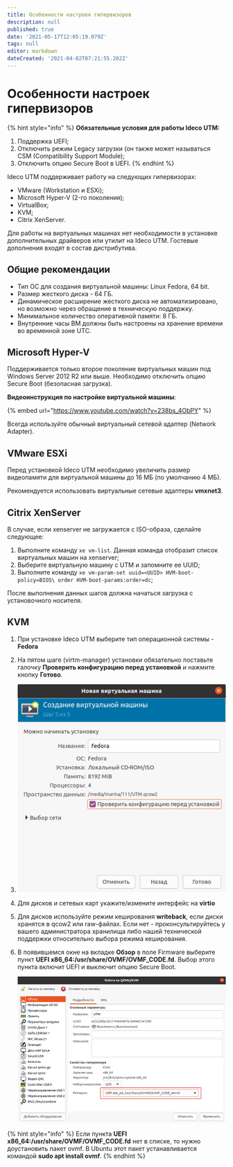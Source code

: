 ```yaml
---
title: Особенности настроек гипервизоров
description: null
published: true
date: '2021-05-17T12:05:19.079Z'
tags: null
editor: markdown
dateCreated: '2021-04-02T07:21:55.202Z'
---
```


# Особенности настроек гипервизоров

{% hint style="info" %}
**Обязательные условия для работы Ideco UTM:**&#x20;

1. Поддержка UEFI;
2. Отключить режим Legacy загрузки (он также может называться CSM (Compatibility Support Module);
3. Отключить опцию Secure Boot в UEFI.
{% endhint %}

Ideco UTM поддерживает работу на следующих гипервизорах:

* VMware (Workstation и ESXi);
* Microsoft Hyper-V (2-го поколения);
* VirtualBox;
* KVM;
* Citrix XenServer.&#x20;

Для работы на виртуальных машинах нет необходимости в установке дополнительных драйверов или утилит на Ideco UTM. Гостевые дополнения входят в состав дистрибутива.

## Общие рекомендации

* Тип ОС для создания виртуальной машины: Linux Fedora, 64 bit.
* Размер жесткого диска - 64 ГБ.
* Динамическое расширение жесткого диска не автоматизировано, но возможно через обращение в техническую поддержку.
* Минимальное количество оперативной памяти: 8 ГБ.
* Внутренние часы ВМ должны быть настроены на хранение времени во временной зоне UTC.

## **Microsoft Hyper-V**

Поддерживается только второе поколение виртуальных машин под Windows Server 2012 R2 или выше. Необходимо отключить опцию Secure Boot (безопасная загрузка).

**Видеоинструкция по настройке виртуальной машины**:

{% embed url="https://www.youtube.com/watch?v=238bs_4ObPY" %}



Всегда используйте обычный виртуальный сетевой адаптер (Network Adapter).

## VMware ESXi

Перед установкой Ideco UTM необходимо увеличить размер видеопамяти для виртуальной машины до 16 МБ (по умолчанию 4 МБ).

Рекомендуется использовать виртуальные сетевые адаптеры **vmxnet3**.

## Citrix XenServer

В случае, если xenserver не загружается с ISO-образа, сделайте следующее:

1. Выполните команду `xe vm-list`. Данная команда отобразит список виртуальных машин на xenserver;
2. Выберите виртуальную машину с UTM и запомните ее UUID;
3. Выполните команду `xe vm-param-set uuid=<UUID> HVM-boot-policy=BIOS\ order HVM-boot-params:order=dc`;

После выполнения данных шагов должна начаться загрузка с установочного носителя.

## KVM

1. При установке Ideco UTM выберите тип операционной системы - **Fedora**
2. На пятом шаге (virtm-manager) установки обязательно поставьте галочку **Проверить конфигурацию перед установкой** и нажмите кнопку **Готово**.
3. ![create-vm.png](../.gitbook/assets/create-vm.png)
4. Для дисков и сетевых карт укажите/измените интерфейс на **virtio**
5. Для дисков используйте режим кеширования **writeback**, если диски хранятся в qcow2 или raw-файлах. Если нет - проконсультируйтесь у вашего администратора хранилища либо нашей технической поддержки относительно выбора режима кеширования.
6.  В появившемся окне на вкладке **Обзор** в поле Firmware выберите пункт **UEFI x86\_64:/usr/share/OVMF/OVMF\_CODE.fd**. Выбор этого пункта включит UEFI и выключит опцию Secure Boot.

    ![create-vm1.png](../.gitbook/assets/create-vm1.png)

{% hint style="info" %}
Если пункта **UEFI x86\_64:/usr/share/OVMF/OVMF\_CODE.fd** нет в списке, то нужно доустановить пакет ovmf. В Ubuntu этот пакет устанавливается командой **sudo apt install ovmf**.&#x20;
{% endhint %}
